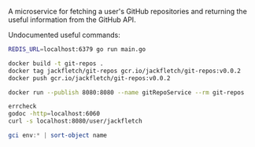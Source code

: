 A microservice for fetching a user's GitHub repositories and returning the useful information from the GitHub API.

Undocumented useful commands:

```sh
REDIS_URL=localhost:6379 go run main.go

docker build -t git-repos .
docker tag jackfletch/git-repos gcr.io/jackfletch/git-repos:v0.0.2
docker push gcr.io/jackfletch/git-repos:v0.0.2

docker run --publish 8080:8080 --name gitRepoService --rm git-repos

errcheck
godoc -http=localhost:6060
curl -s localhost:8080/user/jackfletch
```

```ps1
gci env:* | sort-object name
```
